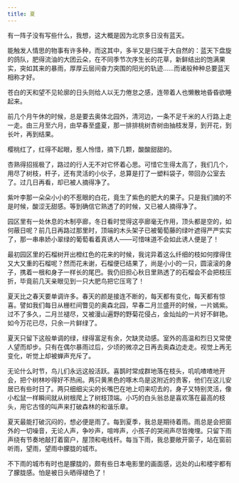 ```yaml
---
title: 夏
---
```


有一阵子没有写些什么，我想，这大概是因为北京多日没有蓝天。

能触发人情思的物事有许多种，而这其中，多半又是归属于大自然的：蓝天下盘旋的鸽队，肥得流油的大团云朵，在不同季节次序生长的花草，新鲜结出的饱满果实，突如其来的暴雨，厚厚云层间奋力突围的阳光的轨迹……而诸般种种总要蓝天相称才好。

苍白的天和望不见轮廓的日头则给人以无力倦怠之感，连带着人也懒散地昏昏欲睡起来。

前几个月午休的时候，总是要去奥体北园外，清河边，一条不足千米的人行路上走一走。由三月至六月，由早春至盛夏，那一排排桃树杏树由抽枝发芽，到开花，到长叶，再到结果。

樱桃红了，红得不起眼，惹人怜惜，摘下几颗，酸酸甜甜的。

杏熟得招摇极了，路过的行人无不对它怀着心思。可惜它生得太高了，我们几个，用尽了树枝，杆子，还有灵活的小伙子，总算是打了一塑料袋子，带回办公室去了。过几日再看，却已被人摘得净了。

紫叶李那一朵朵小小的不惹眼的白花，竟生了紫色的肥大的果子。只是我们摘的不是时候，酸涩无甜感。等到确信它熟透了的时候，又已被人摘得净了。

园区里有一处休息的木制亭廊，冬日看时觉得这亭廊毫无作用，顶头都是空的，如何蔽日呢？前几日再路过那里时，顶端的木头架子已被葡萄藤的绿叶遮得严严实实了，那一串串娇小翠绿的葡萄看着真诱人——可惜味道不会如此诱人便是了！

最初园区里的石榴树开出橙红色的花来的时候，我诧异着这么纤细的枝如何撑得住又大又重的石榴呢？然而花未谢，石榴便已结果了，尚是小小的一只，圆滚滚的身子，携着一根和身子一样长的尾巴。我仍旧担心秋日里熟透了的石榴会不会把枝压折，毕竟前几天亲眼见到一只大肥鸟把它压弯了！

夏天比之春天要单调许多。春天的颜是接连不断的，每天都有变化，每天都有惊喜。譬如我们每日从栅栏间瞥见的奥森北园，早春二月兰盛开的时候，一片嫣紫。过不了多久，二月兰褪尽，又被漫山遍野的野菊花侵占，金灿灿的一片好不鲜艳。如今万花已尽，只余一片鲜绿了。

夏天只留下这般单调的绿，绿得富足有余，欠缺灵动感。室外的高温和烈日又常使人望而却步。只有在偶尔暴雨过后，少顷的微凉之日再去奥森边走走。视觉上再无变化，听觉上却被蝉声充斥了。

无论什么时节，鸟儿们永远这般活跃。喜鹊时常成群地落在枝头，叽叽喳喳地开会，把个树林吵得好不热闹。两只黄黑色的啄木鸟是这附近的贵客，他们在这儿安居已有些时日了。两只细细尖尖的长嘴巴在地上叨来叨去的，身子又特别灵活，像小松鼠一样瞬间就从树根爬上了树枝顶端。小巧的白头翁总是喜欢落在最高的枝头，用它古怪的叫声来打破森林的和谐乐章。

夏天最能打破沉闷的，想必便是雨了。每到夏季，我总是期待着雨。雨总是会把窗外的一切噪音，无论人声，争吵声，喧哗声，小孩子的哭闹声尽皆掩埋。只留下雨声绕有节奏地敲打着窗户，屋顶和电线杆。每当下雨，我总要敞开窗子，站在窗前听雨，望雨，望雨中朦胧的城市。

不下雨的城市有时也是朦胧的，颇有些日本电影里的画面感，远处的山和楼宇都有了朦胧感。怕是被日头晒得褪色了！
